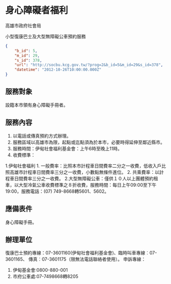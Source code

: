 # 身心障礙者福利

高雄市政府社會局

小型復康巴士及大型無障礙公車預約服務

```json
{
    "b_id": 5,
    "m_id": 29,
    "s_id": 378,
    "url": "http://socbu.kcg.gov.tw/?prog=2&b_id=5&m_id=29&s_id=378",
    "datetime": "2012-10-26T10:00:00.000Z"
}

```
## 服務對象

設籍本市領有身心障礙手冊者。

## 服務內容

1. 以電話或傳真預約方式辦理。
2. 服務區域以高雄市為限，起點或迄點須為於本市，必要時得延伸至鄰近縣市。
3. 服務時間：伊甸社會福利基金會：上午6時至晚上11時。
4. 收費標準：

  1.伊甸社會福利
    1. 一般費率：比照本市計程車日間費率二分之一收費，低收入戶比照高雄市計程車日間費率三分之一收費，小數點無條件進位。
    2. 共乘費率：以計程車日間費率三分之一收費。
  2.大型無障礙公車：僅供１０人以上團體預約租車，以大型冷氣公車收費標準之８折收費，服務時間：每日上午09:00至下午19:00，服務電話：(07) 749-8668轉5601、5602。

## 應備表件

身心障礙手冊。

## 辦理單位

復康巴士預約專線：07-3601160(伊甸社會福利基金會)、臨時叫車專線︰07-3601165、
傳真︰07-3601175（限無法電話聯絡者使用）。
申訴專線：
1. 伊甸基金會:0800-880-001
2. 市府公車處:07-7498668轉8205
